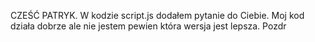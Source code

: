 CZEŚĆ PATRYK. 
W kodzie script.js dodałem pytanie do Ciebie. 
Moj kod działa dobrze ale nie jestem pewien która wersja jest lepsza. 
Pozdr
